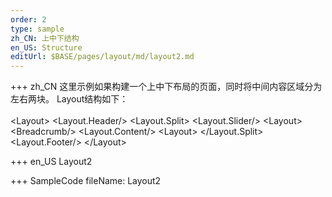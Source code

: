```yaml
--- 
order: 2
type: sample
zh_CN: 上中下结构
en_US: Structure
editUrl: $BASE/pages/layout/md/layout2.md
---
```


+++ zh_CN
  这里示例如果构建一个上中下布局的页面，同时将中间内容区域分为左右两块。
  Layout结构如下：  
<Hcode inline>   
&lt;Layout&gt;
    &lt;Layout.Header/&gt;
    &lt;Layout.Split&gt;
        &lt;Layout.Slider/&gt;
        &lt;Layout&gt;
          &lt;Breadcrumb/&gt;
          &lt;Layout.Content/&gt;
        &lt;Layout&gt;
    &lt;/Layout.Split&gt;
    &lt;Layout.Footer/&gt;
&lt;/Layout&gt;
</Hcode>

+++ en_US
Layout2

+++ SampleCode
fileName: Layout2
